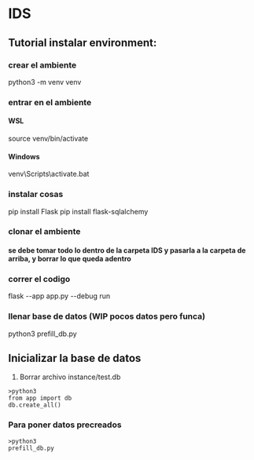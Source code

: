 # IDS

## Tutorial instalar environment:
### crear el ambiente
python3 -m venv venv 
### entrar en el ambiente
#### WSL
source venv/bin/activate
#### Windows
venv\Scripts\activate.bat
### instalar cosas
pip install Flask
pip install flask-sqlalchemy
### clonar el ambiente
#### se debe tomar todo lo dentro de la carpeta IDS y pasarla a la carpeta de arriba, y borrar lo que queda adentro

### correr el codigo
flask --app app.py --debug run

### llenar base de datos (WIP pocos datos pero funca)
python3 prefill_db.py

## Inicializar la base de datos
1. Borrar archivo instance/test.db
```
>python3
from app import db
db.create_all()
```
### Para poner datos precreados
```
>python3
prefill_db.py
```